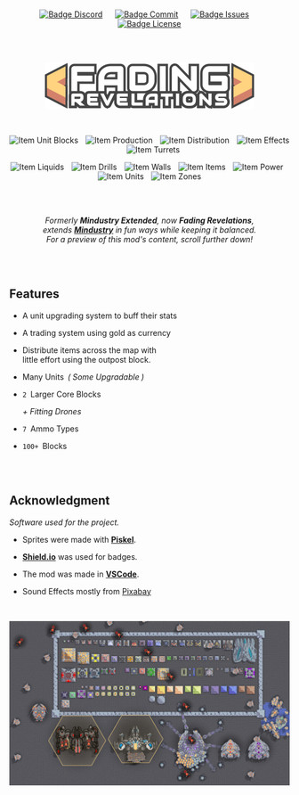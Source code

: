 
<div align = center>

<br>

[![Badge Discord]][Discord]    
[![Badge Commit]][Commits]    
[![Badge Issues]][Issues]    
[![Badge License]][License]

<br>
<br>

![Logo]

<br>

![Item Unit Blocks]  
![Item Production]  
![Item Distribution]  
![Item Effects]  
![Item Turrets]

![Item Liquids]  
![Item Drills]  
![Item Walls]  
![Item Items]  
![Item Power]  
![Item Units]  
![Item Zones]

<br>
<br>

*Formerly **Mindustry Extended**, now **Fading Revelations**, <br>
extends **[Mindustry]** in fun ways while keeping it balanced. <br>
    For a preview of this mod's content, scroll further down!*

<br>
<br>

</div>

## Features

-   A unit upgrading system to buff their stats

-   A trading system using gold as currency

-   Distribute items across the map with <br>
    little effort using the outpost block.

-   Many Units  *( Some Upgradable )*

-   `2`  Larger Core Blocks

    *+ Fitting Drones*

-   `7`  Ammo Types

-   `100+`  Blocks

<br>
<br>

## Acknowledgment

*Software used for the project.*

-   Sprites were made with **[Piskel]**.

-   **[Shield.io]** was used for badges.

-   The mod was made in **[VSCode]**.

-   Sound Effects mostly from <a href="https://pixabay.com/?utm_source=link-attribution&amp;utm_medium=referral&amp;utm_campaign=music&amp;utm_content=5981">Pixabay</a>

<br>

![Preview]


<!----------------------------------------------------------------------------->

[Mindustry]: https://github.com/Anuken/Mindustry
[Shield.io]: https://shields.io
[Discord]: https://discord.gg/YB3ky9tJR4
[Commits]: https://github.com/Fresh791/Fading-Revelations/commits/main
[Issues]: https://github.com/Fresh791/Fading-Revelations/issues
[VSCode]: https://code.visualstudio.com/
[Piskel]: https://www.piskelapp.com/

[License]: LICENSE
[Logo]: github/Banner.png
[Preview]: .github/github_preview.png


<!----------------------------------[ Badges ]--------------------------------->

[Badge License]: https://img.shields.io/badge/License-GPL_3-0369a3.svg?style=for-the-badge&labelColor=blue&logoColor=white&logo=GNU
[Badge Discord]: https://img.shields.io/discord/815981543624933396?labelColor=5865F2&label=Discord&logoColor=white&logo=Discord&style=for-the-badge&color=4852bf
[Badge Commit]: https://img.shields.io/github/last-commit/Fresh791/Fading-Revelations?labelColor=F64935&label=Commit&logoColor=white&logo=GitExtensions&style=for-the-badge&color=cb3c2c
[Badge Issues]: https://img.shields.io/github/issues/Fresh791/Fading-Revelations?labelColor=ED1965&label=Issues&logoColor=white&logo=Pinboard&style=for-the-badge&color=bb124e


[Item Unit Blocks]: https://img.shields.io/badge/dynamic/yaml?query=%24.unit_blocks&url=https%3A%2F%2Fraw.githubusercontent.com%2FFresh791%2FFading-Revelations%2Fmain%2F.github%2FStatistics.yaml&label=Unit%20Blocks&style=flat-square&labelColor=ffd37f&color=d3816b
[Item Production]: https://img.shields.io/badge/dynamic/yaml?query=%24.production&url=https%3A%2F%2Fraw.githubusercontent.com%2FFresh791%2FFading-Revelations%2Fmain%2F.github%2FStatistics.yaml&label=Production&style=flat-square&labelColor=ffd37f&color=d3816b
[Item Distribution]: https://img.shields.io/badge/dynamic/yaml?query=%24.distribution&url=https%3A%2F%2Fraw.githubusercontent.com%2FFresh791%2FFading-Revelations%2Fmain%2F.github%2FStatistics.yaml&label=Distribution&style=flat-square&labelColor=ffd37f&color=d3816b
[Item Effects]: https://img.shields.io/badge/dynamic/yaml?query=%24.effects&url=https%3A%2F%2Fraw.githubusercontent.com%2FFresh791%2FFading-Revelations%2Fmain%2F.github%2FStatistics.yaml&label=Effects&style=flat-square&labelColor=ffd37f&color=d3816b
[Item Liquids]: https://img.shields.io/badge/dynamic/yaml?query=%24.liquids&url=https%3A%2F%2Fraw.githubusercontent.com%2FFresh791%2FFading-Revelations%2Fmain%2F.github%2FStatistics.yaml&label=Liquids&style=flat-square&labelColor=ffd37f&color=d3816b
[Item Turrets]: https://img.shields.io/badge/dynamic/yaml?query=%24.turrets&url=https%3A%2F%2Fraw.githubusercontent.com%2FFresh791%2FFading-Revelations%2Fmain%2F.github%2FStatistics.yaml&label=Turrets&style=flat-square&labelColor=ffd37f&color=d3816b
[Item Drills]: https://img.shields.io/badge/dynamic/yaml?query=%24.drills&url=https%3A%2F%2Fraw.githubusercontent.com%2FFresh791%2FFading-Revelations%2Fmain%2F.github%2FStatistics.yaml&label=Drills&style=flat-square&labelColor=ffd37f&color=d3816b
[Item Walls]: https://img.shields.io/badge/dynamic/yaml?query=%24.walls&url=https%3A%2F%2Fraw.githubusercontent.com%2FFresh791%2FFading-Revelations%2Fmain%2F.github%2FStatistics.yaml&label=Walls&style=flat-square&labelColor=ffd37f&color=d3816b
[Item Items]: https://img.shields.io/badge/dynamic/yaml?query=%24.items&url=https%3A%2F%2Fraw.githubusercontent.com%2FFresh791%2FFading-Revelations%2Fmain%2F.github%2FStatistics.yaml&label=Items&style=flat-square&labelColor=ffd37f&color=d3816b
[Item Power]: https://img.shields.io/badge/dynamic/yaml?query=%24.power&url=https%3A%2F%2Fraw.githubusercontent.com%2FFresh791%2FFading-Revelations%2Fmain%2F.github%2FStatistics.yaml&label=Power&style=flat-square&labelColor=ffd37f&color=d3816b
[Item Units]: https://img.shields.io/badge/dynamic/yaml?query=%24.units&url=https%3A%2F%2Fraw.githubusercontent.com%2FFresh791%2FFading-Revelations%2Fmain%2F.github%2FStatistics.yaml&label=Units&style=flat-square&labelColor=ffd37f&color=d3816b
[Item Zones]: https://img.shields.io/badge/dynamic/yaml?query=%24.zones&url=https%3A%2F%2Fraw.githubusercontent.com%2FFresh791%2FFading-Revelations%2Fmain%2F.github%2FStatistics.yaml&label=Zones&style=flat-square&labelColor=ffd37f&color=d3816b


<!---------------------------------[ Buttons ]--------------------------------->

